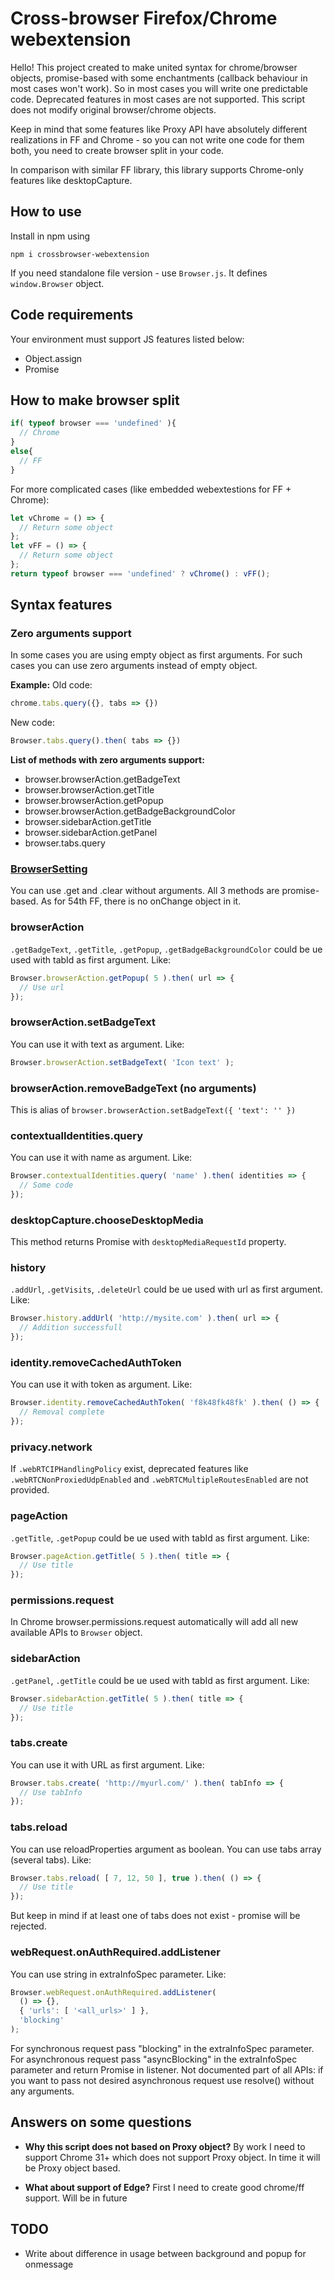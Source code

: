 # Cross-browser Firefox/Chrome webextension

Hello! This project created to make united syntax for chrome/browser objects, promise-based with some enchantments (callback behaviour in most cases won't work). So in most cases you will write one predictable code. Deprecated features in most cases are not supported. This script does not modify original browser/chrome objects.

Keep in mind that some features like Proxy API have absolutely different realizations in FF and Chrome - so you can not write one code for them both, you need to create browser split in your code.

In comparison with similar FF library, this library supports Chrome-only features like desktopCapture.

## How to use

Install in npm using

```
npm i crossbrowser-webextension
```

If you need standalone file version - use `Browser.js`. It defines `window.Browser` object.

## Code requirements

Your environment must support JS features listed below:
* Object.assign
* Promise

## How to make browser split

```javascript
if( typeof browser === 'undefined' ){
  // Chrome
}
else{
  // FF
}
```

For more complicated cases (like embedded webextestions for FF + Chrome):

```javascript
let vChrome = () => {
  // Return some object
};
let vFF = () => {
  // Return some object
};
return typeof browser === 'undefined' ? vChrome() : vFF();
```

## Syntax features

### Zero arguments support

In some cases you are using empty object as first arguments. For such cases you can use zero arguments instead of empty object.

__Example:__
Old code:

```javascript
chrome.tabs.query({}, tabs => {})
```

New code:

```javascript
Browser.tabs.query().then( tabs => {})
```

__List of methods with zero arguments support:__

* browser.browserAction.getBadgeText
* browser.browserAction.getTitle
* browser.browserAction.getPopup
* browser.browserAction.getBadgeBackgroundColor
* browser.sidebarAction.getTitle
* browser.sidebarAction.getPanel
* browser.tabs.query

### [BrowserSetting](https://developer.mozilla.org/en-US/Add-ons/WebExtensions/API/types/BrowserSetting)

You can use .get and .clear without arguments. All 3 methods are promise-based.
As for 54th FF, there is no onChange object in it.

### browserAction

`.getBadgeText`, `.getTitle`, `.getPopup`, `.getBadgeBackgroundColor` could be ue used with tabId as first argument. Like:

```javascript
Browser.browserAction.getPopup( 5 ).then( url => {
  // Use url
});
```

### browserAction.setBadgeText

You can use it with text as argument. Like:

```javascript
Browser.browserAction.setBadgeText( 'Icon text' );
```

### browserAction.removeBadgeText (no arguments)

This is alias of `browser.browserAction.setBadgeText({ 'text': '' })`

### contextualIdentities.query

You can use it with name as argument. Like:

```javascript
Browser.contextualIdentities.query( 'name' ).then( identities => {
  // Some code
});
```

### desktopCapture.chooseDesktopMedia

This method returns Promise with `desktopMediaRequestId` property.

### history

`.addUrl`, `.getVisits`, `.deleteUrl` could be ue used with url as first argument. Like:

```javascript
Browser.history.addUrl( 'http://mysite.com' ).then( url => {
  // Addition successfull
});
```

### identity.removeCachedAuthToken

You can use it with token as argument. Like:

```javascript
Browser.identity.removeCachedAuthToken( 'f8k48fk48fk' ).then( () => {
  // Removal complete
});
```

### privacy.network

If `.webRTCIPHandlingPolicy` exist, deprecated features like `.webRTCNonProxiedUdpEnabled` and `.webRTCMultipleRoutesEnabled` are not provided.

### pageAction

`.getTitle`, `.getPopup` could be ue used with tabId as first argument. Like:

```javascript
Browser.pageAction.getTitle( 5 ).then( title => {
  // Use title
});
```

### permissions.request

In Chrome browser.permissions.request automatically will add all new available APIs to `Browser` object.

### sidebarAction

`.getPanel`, `.getTitle` could be ue used with tabId as first argument. Like:

```javascript
Browser.sidebarAction.getTitle( 5 ).then( title => {
  // Use title
});
```

### tabs.create

You can use it with URL as first argument. Like:

```javascript
Browser.tabs.create( 'http://myurl.com/' ).then( tabInfo => {
  // Use tabInfo
});
```

### tabs.reload

You can use reloadProperties argument as boolean. You can use tabs array (several tabs). Like:

```javascript
Browser.tabs.reload( [ 7, 12, 50 ], true ).then( () => {
  // Use title
});
```

But keep in mind if at least one of tabs does not exist - promise will be rejected.

### webRequest.onAuthRequired.addListener

You can use string in extraInfoSpec parameter. Like:

```javascript
Browser.webRequest.onAuthRequired.addListener(
  () => {},
  { 'urls': [ '<all_urls>' ] },
  'blocking'
);
```

For synchronous request pass "blocking" in the extraInfoSpec parameter.
For asynchronous request pass "asyncBlocking" in the extraInfoSpec parameter and return Promise in listener. Not documented part of all APIs: if you want to pass not desired asynchronous request use resolve() without any arguments.

## Answers on some questions

* __Why this script does not based on Proxy object?__
By work I need to support Chrome 31+ which does not support Proxy object.
In time it will be Proxy object based.

* __What about support of Edge?__
First I need to create good chrome/ff support. Will be in future


## TODO

* Write about difference in usage between background and popup for onmessage
